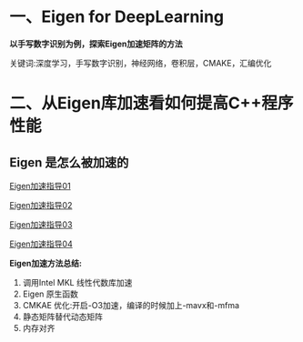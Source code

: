 # 一、Eigen for DeepLearning

**以手写数字识别为例，探索Eigen加速矩阵的方法**

关键词:深度学习，手写数字识别，神经网络，卷积层，CMAKE，汇编优化

# 二、从Eigen库加速看如何提高C++程序性能
## Eigen 是怎么被加速的
[Eigen加速指导01](https://zhuanlan.zhihu.com/p/426958583)

[Eigen加速指导02](https://www.zhihu.com/question/28571059?sort=created)

[Eigen加速指导03](https://blog.csdn.net/m0_37604894/article/details/104896489)

[Eigen加速指导04](https://llijiajun.github.io/github-io/2020-04-04/C-03_Eigen_speed)


**Eigen加速方法总结:**

1. 调用Intel MKL 线性代数库加速
2. Eigen 原生函数
3. CMKAE 优化:开启-O3加速，编译的时候加上-mavx和-mfma
4. 静态矩阵替代动态矩阵
5. 内存对齐


